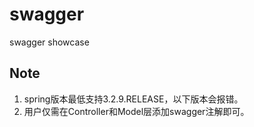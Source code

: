 # swagger
swagger showcase

## Note
1. spring版本最低支持3.2.9.RELEASE，以下版本会报错。
2. 用户仅需在Controller和Model层添加swagger注解即可。